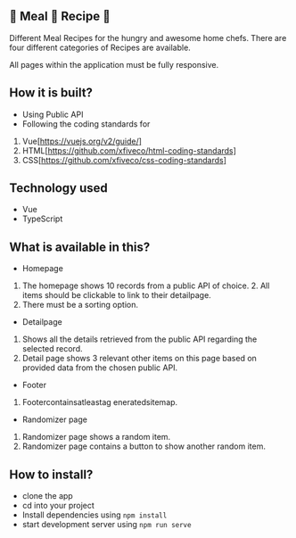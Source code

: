 ## 🍱 Meal 🍛 Recipe 🥘

Different Meal Recipes for the hungry and awesome home chefs.
There are four different categories of Recipes are available.

All pages within the application must be fully responsive.

## How it is built?

- Using Public API
- Following the coding standards for

1. Vue[https://vuejs.org/v2/guide/]
2. HTML[https://github.com/xfiveco/html-coding-standards]
3. ​CSS[https://github.com/xfiveco/css-coding-standards]

## Technology used

- Vue
- TypeScript

## What is available in this?

- Homepage

1. The homepage shows 10 records from a public API of choice. 2. All items should be clickable to link to their detailpage.
2. There must be a sorting option.

- Detailpage

1. Shows all the details retrieved from the public API regarding the selected record.
2. Detail page shows 3 relevant other items on this page based on provided data from
   the chosen public API.

- Footer

1. Footercontainsatleastag​ eneratedsitemap​.

- Randomizer page

1. Randomizer page shows a random item.
2. Randomizer page contains a button to show another random item.

## How to install?

- clone the app
- cd into your project
- Install dependencies using `npm install`
- start development server using `npm run serve`
